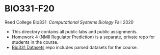 # BIO331-F20

Reed College Bio331: _Computational Systems Biology_ Fall 2020


- This directory contains all public labs and public assignments.
- Homework 4 (NMII Regulator Prediction) is a separate, private repo for students in the course.
- [Bio331 Datasets](https://github.com/Reed-CompBio/BIO331-Datasets) repo includes parsed datasets for the course.

